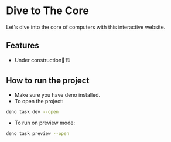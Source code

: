 # Dive to The Core

Let's dive into the core of computers with this interactive website.

## Features

- Under construction👷🏗

## How to run the project

- Make sure you have deno installed.
- To open the project:
```bash
deno task dev --open
```
- To run on preview mode:
~~~bash
deno task preview --open
~~~
